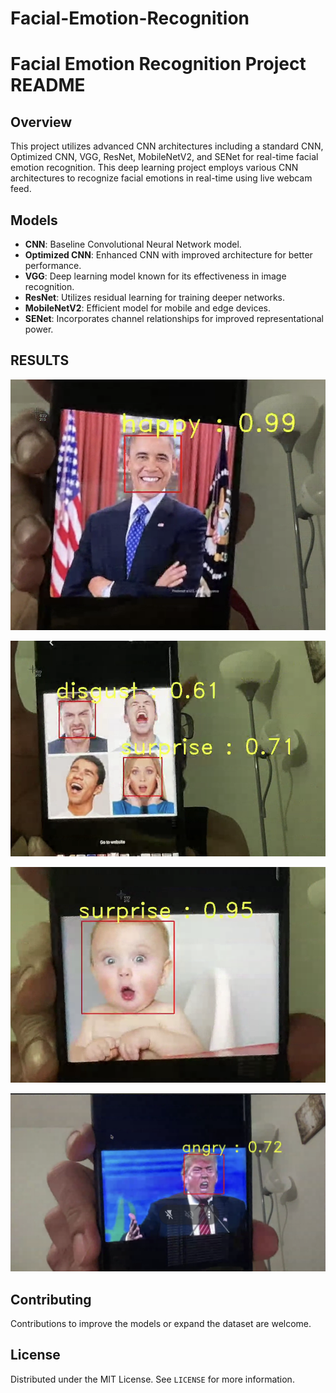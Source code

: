 # Facial-Emotion-Recognition

# Facial Emotion Recognition Project README

## Overview
This project utilizes advanced CNN architectures including a standard CNN, Optimized CNN, VGG, ResNet, MobileNetV2, and SENet for real-time facial emotion recognition.
This deep learning project employs various CNN architectures to recognize facial emotions in real-time using live webcam feed.

## Models
- **CNN**: Baseline Convolutional Neural Network model.
- **Optimized CNN**: Enhanced CNN with improved architecture for better performance.
- **VGG**: Deep learning model known for its effectiveness in image recognition.
- **ResNet**: Utilizes residual learning for training deeper networks.
- **MobileNetV2**: Efficient model for mobile and edge devices.
- **SENet**: Incorporates channel relationships for improved representational power.

## RESULTS 
![Happy](https://github.com/ItShivani/Facial-Emotion-Recognition/blob/main/images/Screenshot%202023-12-10%20at%209.07.35%20PM.png)

![Disgust](https://github.com/ItShivani/Facial-Emotion-Recognition/blob/main/images/Screenshot%202023-12-10%20at%209.08.00%20PM.png)

![Surprise](https://github.com/ItShivani/Facial-Emotion-Recognition/blob/main/images/Screenshot%202023-12-10%20at%209.08.33%20PM.png)

![Angry](https://github.com/ItShivani/Facial-Emotion-Recognition/blob/main/images/Screenshot%202023-12-10%20at%209.10.40%20PM.png)





## Contributing
Contributions to improve the models or expand the dataset are welcome.

## License
Distributed under the MIT License. See `LICENSE` for more information.


